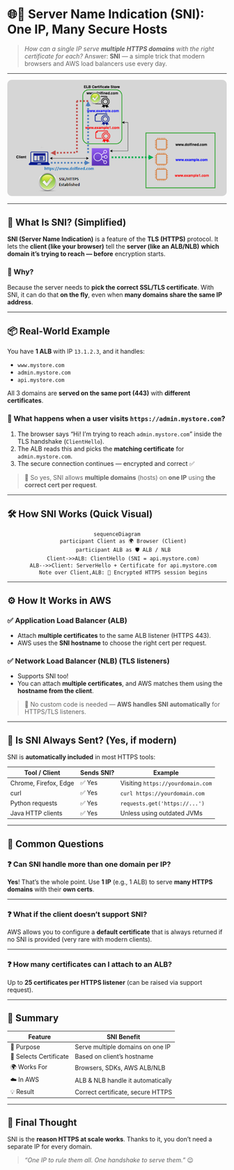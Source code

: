 # 🌐🔐 **Server Name Indication (SNI): One IP, Many Secure Hosts**

> _How can a single IP serve **multiple HTTPS domains** with the right certificate for each?_
> Answer: **SNI** — a simple trick that modern browsers and AWS load balancers use every day.

---

<div style="text-align: center;">
    <img src="images/sni.png" alt="Server Name Indication (SNI)" style="border-radius: 10px;">
</div>

---

## 🤔 **What Is SNI? (Simplified)**

**SNI (Server Name Indication)** is a feature of the **TLS (HTTPS)** protocol.
It lets the **client (like your browser)** tell the **server (like an ALB/NLB)** **which domain it’s trying to reach — before** encryption starts.

### 🧠 Why?

Because the server needs to **pick the correct SSL/TLS certificate**.
With SNI, it can do that **on the fly**, even when **many domains share the same IP address**.

---

## 📦 **Real-World Example**

You have **1 ALB** with IP `13.1.2.3`, and it handles:

- `www.mystore.com`
- `admin.mystore.com`
- `api.mystore.com`

All 3 domains are **served on the same port (443)** with **different certificates**.

### 🔄 What happens when a user visits `https://admin.mystore.com`?

1. The browser says “Hi! I’m trying to reach `admin.mystore.com`” inside the TLS handshake (`ClientHello`).
2. The ALB reads this and picks the **matching certificate** for `admin.mystore.com`.
3. The secure connection continues — encrypted and correct ✅

> 📌 So yes, SNI allows **multiple domains** (hosts) on **one IP** using **the correct cert per request**.

---

## 🛠️ **How SNI Works (Quick Visual)**

<div align="center">

```mermaid
sequenceDiagram
    participant Client as 🌍 Browser (Client)
    participant ALB as 🛡️ ALB / NLB
    Client->>ALB: ClientHello (SNI = api.mystore.com)
    ALB-->>Client: ServerHello + Certificate for api.mystore.com
    Note over Client,ALB: 🔐 Encrypted HTTPS session begins
```

</div>

---

## ⚙️ **How It Works in AWS**

### ✅ **Application Load Balancer (ALB)**

- Attach **multiple certificates** to the same ALB listener (HTTPS 443).
- AWS uses the **SNI hostname** to choose the right cert per request.

### ✅ **Network Load Balancer (NLB)** (TLS listeners)

- Supports SNI too!
- You can attach **multiple certificates**, and AWS matches them using the **hostname from the client**.

> 🎯 No custom code is needed — **AWS handles SNI automatically** for HTTPS/TLS listeners.

---

## 🧪 **Is SNI Always Sent? (Yes, if modern)**

SNI is **automatically included** in most HTTPS tools:

| Tool / Client         | Sends SNI? | Example                           |
| --------------------- | ---------- | --------------------------------- |
| Chrome, Firefox, Edge | ✅ Yes     | Visiting `https://yourdomain.com` |
| curl                  | ✅ Yes     | `curl https://yourdomain.com`     |
| Python requests       | ✅ Yes     | `requests.get('https://...')`     |
| Java HTTP clients     | ✅ Yes     | Unless using outdated JVMs        |

---

## 🧠 **Common Questions**

### ❓ Can SNI handle more than one domain per IP?

**Yes**! That’s the whole point.
Use **1 IP** (e.g., 1 ALB) to serve **many HTTPS domains** with their **own certs**.

---

### ❓ What if the client doesn’t support SNI?

AWS allows you to configure a **default certificate** that is always returned if no SNI is provided (very rare with modern clients).

---

### ❓ How many certificates can I attach to an ALB?

Up to **25 certificates per HTTPS listener** (can be raised via support request).

---

## 🎯 **Summary**

| Feature                | SNI Benefit                       |
| ---------------------- | --------------------------------- |
| 🧠 Purpose             | Serve multiple domains on one IP  |
| 🔐 Selects Certificate | Based on client’s hostname        |
| 🌍 Works For           | Browsers, SDKs, AWS ALB/NLB       |
| ☁️ In AWS              | ALB & NLB handle it automatically |
| 💡 Result              | Correct certificate, secure HTTPS |

---

## 🏁 Final Thought

SNI is the **reason HTTPS at scale works**.
Thanks to it, you don’t need a separate IP for every domain.

> _“One IP to rule them all. One handshake to serve them.”_ 😉
